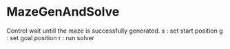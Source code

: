 # MazeGenAndSolve

Control
wait untill the maze is successfully generated.
s : set start position
g : set goal position
r : run solver
